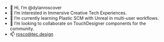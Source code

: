 - 👋 Hi, I’m @dylanroscover
- 👀 I’m interested in Immersive Creative Tech Experiences.
- 🌱 I’m currently learning Plastic SCM with Unreal in multi-user workflows.
- 💞️ I’m looking to collaborate on TouchDesigner components for the community.
- 📫 rosco@tec.design
